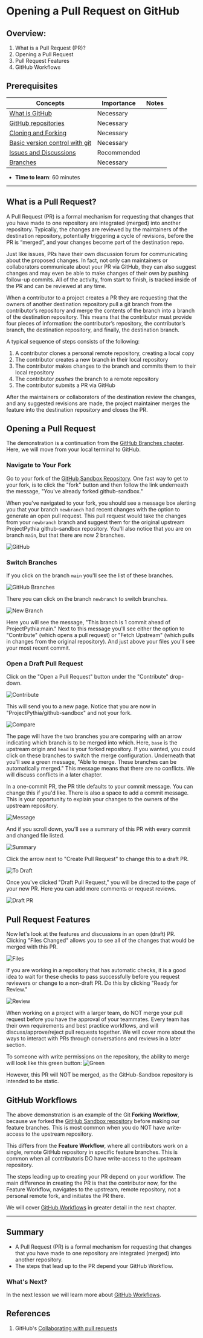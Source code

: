 # Opening a Pull Request on GitHub

## Overview:

1. What is a Pull Request (PR)?
1. Opening a Pull Request
1. Pull Request Features
1. GitHub Workflows

## Prerequisites

| Concepts                                      | Importance  | Notes |
| --------------------------------------------- | ----------- | ----- |
| [What is GitHub](what-is-github)              | Necessary   |       |
| [GitHub repositories](github-repos)           | Necessary   |       |
| [Cloning and Forking](github-cloning-forking) | Necessary   |       |
| [Basic version control with git](basic-git)   | Necessary   |       |
| [Issues and Discussions](github-issues)       | Recommended |       |
| [Branches](github-issues)                     | Necessary   |       |

- **Time to learn**: 60 minutes

---

## What is a Pull Request?

A Pull Request (PR) is a formal mechanism for requesting that changes
that you have made to one repository are integrated (merged) into
another repository. Typically, the changes are reviewed by the
maintainers of the destination repository, potentially triggering
a cycle of revisions, before the PR is “merged”, and your changes
become part of the destination repo.

Just like issues, PRs have
their own discussion forum for communicating about the proposed
changes. In fact, not only can maintainers or collaborators communicate
about your PR via GitHub, they can also suggest changes and may
even be able to make changes of their own by pushing follow-up
commits. All of the activity, from start to finish, is tracked
inside of the PR and can be reviewed at any time.

When a contributor to a project creates a PR they are requesting
that the owners of another destination repository pull a git
branch from the contributor’s repository and merge the contents of
the branch into a branch of the destination repository. This means
that the contributor must provide four pieces of information: the
contributor’s repository, the contributor’s branch, the destination
repository, and finally, the destination branch.

A typical sequence of steps consists of the following:

1. A contributor clones a personal remote repository, creating a local copy
1. The contributor creates a new branch in their local repository
1. The contributor makes changes to the branch and commits them to
   their local repository
1. The contributor _pushes_ the branch to a remote repository
1. The contributor submits a PR via GitHub

After the maintainers or collaborators of the destination review
the changes, and any suggested revisions are made, the project
maintainer merges the feature into the destination repository and
closes the PR.

## Opening a Pull Request

The demonstration is a continuation from the [GitHub Branches chapter](github-branches). Here, we will move from your local terminal to GitHub.

### Navigate to Your Fork

Go to your fork of the [GitHub Sandbox Repository](https://github.com/ProjectPythia/github-sandbox). One fast way to get to your fork, is to click the "fork" button and then follow the link underneath the message, "You've already forked github-sandbox."

When you've navigated to your fork, you should see a message box alerting you that your branch `newbranch` had recent changes with the option to generate an open pull request. This pull request would take the changes from your `newbranch` branch and suggest them for the original upstream ProjectPythia github-sandbox repository. You'll also notice that you are on branch `main`, but that there are now 2 branches.

![GitHub](../../images/8-github.png)

### Switch Branches

If you click on the branch `main` you'll see the list of these branches.

![GitHub Branches](../../images/9-github-seebranches.png)

There you can click on the branch `newbranch` to switch branches.

![New Branch](../../images/10-github-newbranch.png)

Here you will see the message, "This branch is 1 commit ahead of ProjectPythia:main." Next to this message you'll see either the option to "Contribute" (which opens a pull request) or "Fetch Upstream" (which pulls in changes from the original repository). And just above your files you'll see your most recent commit.

### Open a Draft Pull Request

Click on the "Open a Pull Request" button under the "Contribute" drop-down.

![Contribute](../../images/11-newbranch-contribute.png)

This will send you to a new page. Notice that you are now in "ProjectPythia/github-sandbox" and not your fork.

![Compare](../../images/12-compare.png)

The page will have the two branches you are comparing with an arrow indicating which branch is to be merged into which. Here, `base` is the upstream origin and `head` is your forked repository. If you wanted, you could click on these branches to switch the merge configuration. Underneath that you'll see a green message, "Able to merge. These branches can be automatically merged." This message means that there are no conflicts. We will discuss conflicts in a later chapter.

In a one-commit PR, the PR title defaults to your commit message. You can change this if you'd like. There is also a space to add a commit message. This is your opportunity to explain your changes to the owners of the upstream repository.

![Message](../../images/13-message.png)

And if you scroll down, you'll see a summary of this PR with every commit and changed file listed.

![Summary](../../images/14-prsummary.png)

Click the arrow next to "Create Pull Request" to change this to a draft PR.

![To Draft](../../images/15-todraft.png)

Once you've clicked "Draft Pull Request," you will be directed to the page of your new PR. Here you can add more comments or request reviews.

![Draft PR](../../images/16-draft.png)

## Pull Request Features

Now let's look at the features and discussions in an open (draft) PR.
Clicking "Files Changed" allows you to see all of the changes that would be merged with this PR.

![Files](../../images/17-fileschanged.png)

If you are working in a repository that has automatic checks, it is a good idea to wait for these checks to pass successfully before you request reviewers or change to a non-draft PR. Do this by clicking "Ready for Review."

![Review](../../images/18-review.png)

When working on a project with a larger team, do NOT merge your pull request before you have the approval of your teammates. Every team has their own requirements and best practice workflows, and will discuss/approve/reject pull requests together. We will cover more about the ways to interact with PRs through conversations and reviews in a later section.

To someone with write permissions on the repository, the ability to merge will look like this green button:
![Green](../../images/20-green.png)

However, this PR will NOT be merged, as the GitHub-Sandbox repository is intended to be static.

## GitHub Workflows

The above demonstration is an example of the Git **Forking Workflow**, because we forked the [GitHub Sandbox repository](https://github.com/ProjectPythia/github-sandbox) before making our feature branches. This is most common when you do NOT have write-access to the upstream repository.

This differs from the **Feature Workflow**, where all contributors work on a single, remote GitHub repository in specific feature branches. This is common when all contributoris DO have write-access to the upstream repository.

The steps leading up to creating your PR depend on your workflow. The main difference in creating the PR is that
the contributor now, for the Feature Workflow, navigates to the upstream, remote
repository, not a personal remote fork, and initiates the PR there.

We will cover [GitHub Workflows](github-workflows) in greater detail in the next chapter.

---

## Summary

- A Pull Request (PR) is a formal mechanism for requesting that changes
  that you have made to one repository are integrated (merged) into
  another repository.
- The steps that lead up to
  the PR depend your GitHub Workflow.

### What's Next?

In the next lesson we will learn more about [GitHub Workflows](github-workflows).

## References

1. GitHub's [Collaborating with pull requests](https://docs.github.com/en/pull-requests/collaborating-with-pull-requests)
